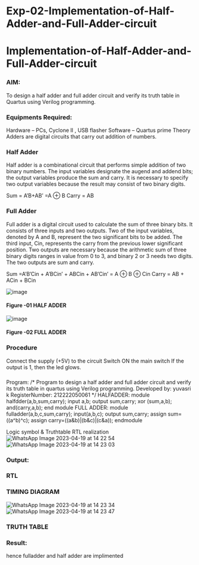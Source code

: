 # Exp-02-Implementation-of-Half-Adder-and-Full-Adder-circuit

# Implementation-of-Half-Adder-and-Full-Adder-circuit
### AIM:
To design a half adder and full adder circuit and verify its truth table in Quartus using Verilog programming.

### Equipments Required:
Hardware – PCs, Cyclone II , USB flasher
Software – Quartus prime
Theory
Adders are digital circuits that carry out addition of numbers.

### Half Adder
Half adder is a combinational circuit that performs simple addition of two binary numbers. The input variables designate the augend and addend bits; the output variables produce the sum and carry. It is necessary to specify two output variables because the result may consist of two binary digits.

Sum = A’B+AB’ =A ⊕ B Carry = AB

### Full Adder
Full adder is a digital circuit used to calculate the sum of three binary bits. It consists of three inputs and two outputs. Two of the input variables, denoted by A and B, represent the two significant bits to be added. The third input, Cin, represents the carry from the previous lower significant position. Two outputs are necessary because the arithmetic sum of three binary digits ranges in value from 0 to 3, and binary 2 or 3 needs two digits. The two outputs are sum and carry.

Sum =A’B’Cin + A’BCin’ + ABCin + AB’Cin’ = A ⊕ B ⊕ Cin Carry = AB + ACin + BCin

 ![image](https://user-images.githubusercontent.com/36288975/163552156-a13e5a56-c638-4110-97d9-8896907c8d25.png)

#### Figure -01 HALF ADDER 


![image](https://user-images.githubusercontent.com/36288975/163552057-b3547877-6d07-45b4-b7e0-bcfebfad9e1d.png)

#### Figure -02 FULL ADDER 

### Procedure

Connect the supply (+5V) to the circuit
Switch ON the main switch
If the output is 1, then the led glows.
### 
Program:
/*
Program to design a half adder and full adder circuit and verify its truth table in quartus using Verilog programming.
Developed by: yuvasri k
RegisterNumber:  212222050061
*/
HALFADDER:
module halfdder(a,b,sum,carry);
input a,b;
output sum,carry;
xor (sum,a,b);
and(carry,a,b);
end module
FULL ADDER:
module fulladder(a,b,c,sum,carry);
input(a,b,c);
output sum,carry;
assign sum=((a^b)^c);
assign carry=((a&b)|(b&c)|(c&a));
endmodule

Logic symbol & Truthtable
RTL realization
![WhatsApp Image 2023-04-19 at 14 22 54](https://user-images.githubusercontent.com/129949620/233025409-50c0ab34-6135-4233-b9b9-be6f1d028ff8.jpg)
![WhatsApp Image 2023-04-19 at 14 23 03](https://user-images.githubusercontent.com/129949620/233025636-504edc94-032e-426d-8145-682cb10a0de9.jpg)

### Output:
### RTL

### TIMING DIAGRAM
![WhatsApp Image 2023-04-19 at 14 23 34](https://user-images.githubusercontent.com/129949620/233026179-cf0f283e-baea-4f13-9458-45581dd49303.jpg)
![WhatsApp Image 2023-04-19 at 14 23 47](https://user-images.githubusercontent.com/129949620/233026414-bfb4a318-8318-47e5-aa48-ea72ee3f2991.jpg)


### TRUTH TABLE 

### Result:
hence fulladder and half adder are implimented
